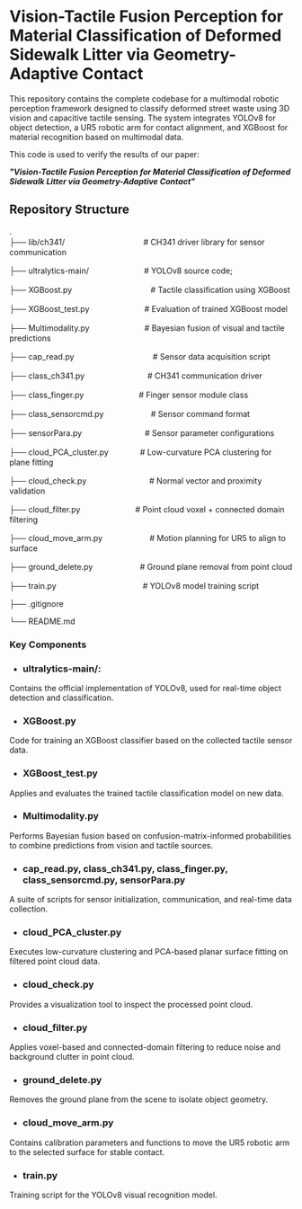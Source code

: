 # Vision-Tactile Fusion Perception for Material Classification of Deformed Sidewalk Litter via Geometry-Adaptive Contact
This repository contains the complete codebase for a multimodal robotic perception framework designed to classify deformed street waste using 3D vision and capacitive tactile sensing.
The system integrates YOLOv8 for object detection, a UR5 robotic arm for contact alignment, and XGBoost for material recognition based on multimodal data.  

  
  
This code is used to verify the results of our paper:

***"Vision-Tactile Fusion Perception for Material Classification of Deformed Sidewalk Litter via Geometry-Adaptive Contact"***

## Repository Structure  
.  
├── lib/ch341/　　　　　　　　　　# CH341 driver library for sensor communication  

├── ultralytics-main/　　　　　　　# YOLOv8 source code;  

├── XGBoost.py　　　　　　　　　　# Tactile classification using XGBoost  

├── XGBoost_test.py　　　　　　　# Evaluation of trained XGBoost model  

├── Multimodality.py　　　　　　　# Bayesian fusion of visual and tactile predictions  

├── cap_read.py　　　　　　　　　　# Sensor data acquisition script  

├── class_ch341.py　　　　　　　　# CH341 communication driver  

├── class_finger.py　　　　　　　# Finger sensor module class  

├── class_sensorcmd.py　　　　　　# Sensor command format  

├── sensorPara.py　　　　　　　　# Sensor parameter configurations  

├── cloud_PCA_cluster.py　　　　# Low-curvature PCA clustering for plane fitting  

├── cloud_check.py　　　　　　　　# Normal vector and proximity validation  

├── cloud_filter.py　　　　　　　# Point cloud voxel + connected domain filtering  

├── cloud_move_arm.py　　　　　　# Motion planning for UR5 to align to surface  

├── ground_delete.py　　　　　　# Ground plane removal from point cloud  

├── train.py　　　　　　　　　　　# YOLOv8 model training script  

├── .gitignore  

└── README.md  

### Key Components

- ### **ultralytics-main/**:
Contains the official implementation of YOLOv8, used for real-time object detection and classification.  
- ### **XGBoost.py**
Code for training an XGBoost classifier based on the collected tactile sensor data.  
- ### **XGBoost_test.py**
Applies and evaluates the trained tactile classification model on new data.  
- ### **Multimodality.py**
Performs Bayesian fusion based on confusion-matrix-informed probabilities to combine predictions from vision and tactile sources.
- ### **cap_read.py**, **class_ch341.py**, **class_finger.py**, **class_sensorcmd.py**, **sensorPara.py**
A suite of scripts for sensor initialization, communication, and real-time data collection.    
- ### **cloud_PCA_cluster.py**
Executes low-curvature clustering and PCA-based planar surface fitting on filtered point cloud data.  
- ### **cloud_check.py**
Provides a visualization tool to inspect the processed point cloud.  
- ### **cloud_filter.py**
Applies voxel-based and connected-domain filtering to reduce noise and background clutter in point cloud.  
- ### **ground_delete.py**
Removes the ground plane from the scene to isolate object geometry.  
- ### **cloud_move_arm.py**
Contains calibration parameters and functions to move the UR5 robotic arm to the selected surface for stable contact.  
- ### **train.py**
Training script for the YOLOv8 visual recognition model.  
